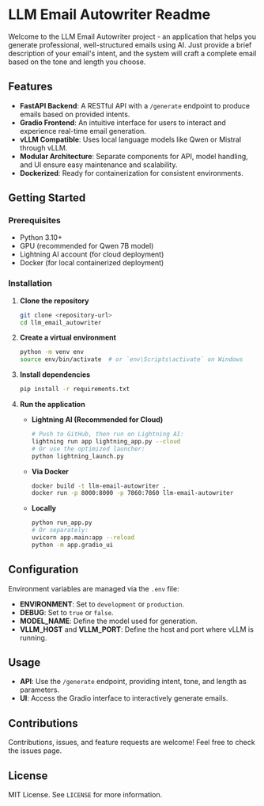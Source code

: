 # LLM Email Autowriter Readme

Welcome to the LLM Email Autowriter project - an application that helps you generate professional, well-structured emails using AI. Just provide a brief description of your email's intent, and the system will craft a complete email based on the tone and length you choose.

## Features

- **FastAPI Backend**: A RESTful API with a `/generate` endpoint to produce emails based on provided intents.
- **Gradio Frontend**: An intuitive interface for users to interact and experience real-time email generation.
- **vLLM Compatible**: Uses local language models like Qwen or Mistral through vLLM.
- **Modular Architecture**: Separate components for API, model handling, and UI ensure easy maintenance and scalability.
- **Dockerized**: Ready for containerization for consistent environments.

## Getting Started

### Prerequisites

- Python 3.10+
- GPU (recommended for Qwen 7B model)
- Lightning AI account (for cloud deployment)
- Docker (for local containerized deployment)

### Installation

1. **Clone the repository**
    ```bash
    git clone <repository-url>
    cd llm_email_autowriter
    ```

2. **Create a virtual environment**
    ```bash
    python -m venv env
    source env/bin/activate  # or `env\Scripts\activate` on Windows
    ```

3. **Install dependencies**
    ```bash
    pip install -r requirements.txt
    ```

4. **Run the application**
    - **Lightning AI (Recommended for Cloud)**
      ```bash
      # Push to GitHub, then run on Lightning AI:
      lightning run app lightning_app.py --cloud
      # Or use the optimized launcher:
      python lightning_launch.py
      ```
    - **Via Docker**
      ```bash
      docker build -t llm-email-autowriter .
      docker run -p 8000:8000 -p 7860:7860 llm-email-autowriter
      ```
    - **Locally**
      ```bash
      python run_app.py
      # Or separately:
      uvicorn app.main:app --reload
      python -m app.gradio_ui
      ```

## Configuration

Environment variables are managed via the `.env` file:

- **ENVIRONMENT**: Set to `development` or `production`.
- **DEBUG**: Set to `true` or `false`.
- **MODEL_NAME**: Define the model used for generation.
- **VLLM_HOST** and **VLLM_PORT**: Define the host and port where vLLM is running.

## Usage

- **API**: Use the `/generate` endpoint, providing intent, tone, and length as parameters.
- **UI**: Access the Gradio interface to interactively generate emails.

## Contributions

Contributions, issues, and feature requests are welcome! Feel free to check the issues page.

## License

MIT License. See `LICENSE` for more information.
